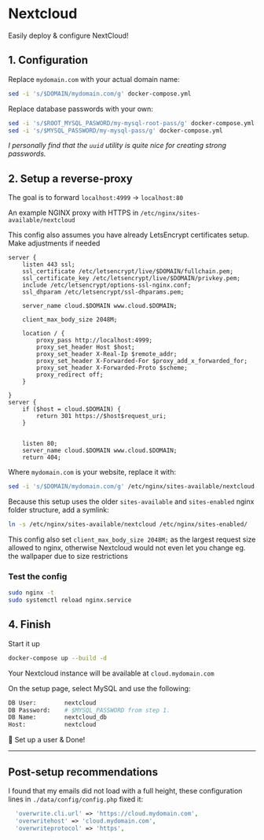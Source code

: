 # Nextcloud

Easily deploy & configure NextCloud!


## 1. Configuration
Replace `mydomain.com` with your actual domain name:
```bash
sed -i 's/$DOMAIN/mydomain.com/g' docker-compose.yml
```

Replace database passwords with your own:
```bash
sed -i 's/$ROOT_MYSQL_PASWORD/my-mysql-root-pass/g' docker-compose.yml
sed -i 's/$MYSQL_PASSWORD/my-mysql-pass/g' docker-compose.yml
```
*I personally find that the `uuid` utility is quite nice for creating strong passwords.*

## 2. Setup a reverse-proxy

The goal is to forward `localhost:4999` -> `localhost:80`

An example NGINX proxy with HTTPS in `/etc/nginx/sites-available/nextcloud`

This config also assumes you have already LetsEncrypt certificates setup. Make adjustments if needed
```nginx
server {
    listen 443 ssl;
    ssl_certificate /etc/letsencrypt/live/$DOMAIN/fullchain.pem;
    ssl_certificate_key /etc/letsencrypt/live/$DOMAIN/privkey.pem;
    include /etc/letsencrypt/options-ssl-nginx.conf;
    ssl_dhparam /etc/letsencrypt/ssl-dhparams.pem;

    server_name cloud.$DOMAIN www.cloud.$DOMAIN;

    client_max_body_size 2048M;

    location / {
        proxy_pass http://localhost:4999;
        proxy_set_header Host $host;
        proxy_set_header X-Real-Ip $remote_addr;
        proxy_set_header X-Forwarded-For $proxy_add_x_forwarded_for;
        proxy_set_header X-Forwarded-Proto $scheme;
        proxy_redirect off;
    }

}
server {
    if ($host = cloud.$DOMAIN) {
        return 301 https://$host$request_uri;
    }


    listen 80;
    server_name cloud.$DOMAIN www.cloud.$DOMAIN;
    return 404;
```

Where `mydomain.com` is your website, replace it with:

```bash
sed -i 's/$DOMAIN/mydomain.com/g' /etc/nginx/sites-available/nextcloud
```

Because this setup uses the older `sites-available` and `sites-enabled` nginx folder structure, add a symlink:
```bash
ln -s /etc/nginx/sites-available/nextcloud /etc/nginx/sites-enabled/
```

This config also set `client_max_body_size 2048M;` as the largest request size allowed to nginx, otherwise Nextcloud would not even let you change eg. the wallpaper due to size restrictions

### Test the config

```bash
sudo nginx -t
sudo systemctl reload nginx.service
```

## 4. Finish

Start it up
```bash
docker-compose up --build -d
```
Your Nextcloud instance will be available at `cloud.mydomain.com`

On the setup page, select MySQL and use the following:
```bash
DB User:        nextcloud
DB Password:    # $MYSQL_PASSWORD from step 1.
DB Name:        nextcloud_db
Host:           nextcloud
```
🎉 Set up a user & Done!

---

## Post-setup recommendations

I found that my emails did not load with a full height, these configuration lines in `./data/config/config.php` fixed it:
```php
  'overwrite.cli.url' => 'https://cloud.mydomain.com',
  'overwritehost' => 'cloud.mydomain.com',
  'overwriteprotocol' => 'https',
```


